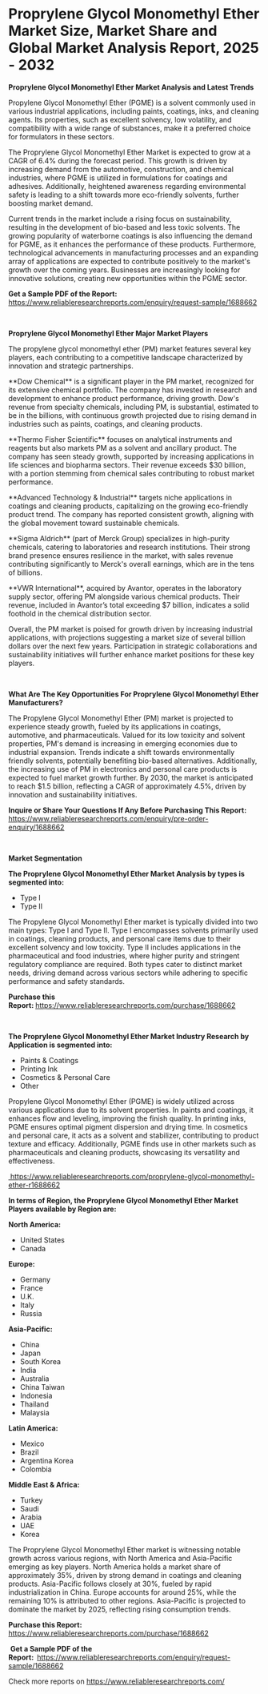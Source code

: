 <p><h1>Proprylene Glycol Monomethyl Ether Market Size, Market Share and Global Market Analysis Report, 2025 - 2032</h1></p><p><strong>Proprylene Glycol Monomethyl Ether Market Analysis and Latest Trends</strong></p>
<p><p>Propylene Glycol Monomethyl Ether (PGME) is a solvent commonly used in various industrial applications, including paints, coatings, inks, and cleaning agents. Its properties, such as excellent solvency, low volatility, and compatibility with a wide range of substances, make it a preferred choice for formulators in these sectors.</p><p>The Proprylene Glycol Monomethyl Ether Market is expected to grow at a CAGR of 6.4% during the forecast period. This growth is driven by increasing demand from the automotive, construction, and chemical industries, where PGME is utilized in formulations for coatings and adhesives. Additionally, heightened awareness regarding environmental safety is leading to a shift towards more eco-friendly solvents, further boosting market demand.</p><p>Current trends in the market include a rising focus on sustainability, resulting in the development of bio-based and less toxic solvents. The growing popularity of waterborne coatings is also influencing the demand for PGME, as it enhances the performance of these products. Furthermore, technological advancements in manufacturing processes and an expanding array of applications are expected to contribute positively to the market's growth over the coming years. Businesses are increasingly looking for innovative solutions, creating new opportunities within the PGME sector.</p></p>
<p><strong>Get a Sample PDF of the Report:&nbsp;</strong> <a href="https://www.reliableresearchreports.com/enquiry/request-sample/1688662?utm_campaign=3322&utm_medium=2&utm_source=Github&utm_content=ia&utm_term=26032025&utm_id=proprylene-glycol-monomethyl-ether">https://www.reliableresearchreports.com/enquiry/request-sample/1688662</a></p>
<p>&nbsp;</p>
<p><strong>Proprylene Glycol Monomethyl Ether Major Market Players</strong></p>
<p><p>The propylene glycol monomethyl ether (PM) market features several key players, each contributing to a competitive landscape characterized by innovation and strategic partnerships. </p><p>**Dow Chemical** is a significant player in the PM market, recognized for its extensive chemical portfolio. The company has invested in research and development to enhance product performance, driving growth. Dow's revenue from specialty chemicals, including PM, is substantial, estimated to be in the billions, with continuous growth projected due to rising demand in industries such as paints, coatings, and cleaning products.</p><p>**Thermo Fisher Scientific** focuses on analytical instruments and reagents but also markets PM as a solvent and ancillary product. The company has seen steady growth, supported by increasing applications in life sciences and biopharma sectors. Their revenue exceeds $30 billion, with a portion stemming from chemical sales contributing to robust market performance.</p><p>**Advanced Technology & Industrial** targets niche applications in coatings and cleaning products, capitalizing on the growing eco-friendly product trend. The company has reported consistent growth, aligning with the global movement toward sustainable chemicals.</p><p>**Sigma Aldrich** (part of Merck Group) specializes in high-purity chemicals, catering to laboratories and research institutions. Their strong brand presence ensures resilience in the market, with sales revenue contributing significantly to Merck's overall earnings, which are in the tens of billions.</p><p>**VWR International**, acquired by Avantor, operates in the laboratory supply sector, offering PM alongside various chemical products. Their revenue, included in Avantor’s total exceeding $7 billion, indicates a solid foothold in the chemical distribution sector.</p><p>Overall, the PM market is poised for growth driven by increasing industrial applications, with projections suggesting a market size of several billion dollars over the next few years. Participation in strategic collaborations and sustainability initiatives will further enhance market positions for these key players.</p></p>
<p>&nbsp;</p>
<p><strong>What Are The Key Opportunities For Proprylene Glycol Monomethyl Ether Manufacturers?</strong></p>
<p><p>The Propylene Glycol Monomethyl Ether (PM) market is projected to experience steady growth, fueled by its applications in coatings, automotive, and pharmaceuticals. Valued for its low toxicity and solvent properties, PM's demand is increasing in emerging economies due to industrial expansion. Trends indicate a shift towards environmentally friendly solvents, potentially benefiting bio-based alternatives. Additionally, the increasing use of PM in electronics and personal care products is expected to fuel market growth further. By 2030, the market is anticipated to reach $1.5 billion, reflecting a CAGR of approximately 4.5%, driven by innovation and sustainability initiatives.</p></p>
<p><strong>Inquire or Share Your Questions If Any Before Purchasing This Report:</strong> <a href="https://www.reliableresearchreports.com/enquiry/pre-order-enquiry/1688662?utm_campaign=3322&utm_medium=2&utm_source=Github&utm_content=ia&utm_term=26032025&utm_id=proprylene-glycol-monomethyl-ether">https://www.reliableresearchreports.com/enquiry/pre-order-enquiry/1688662</a></p>
<p>&nbsp;</p>
<p><strong>Market Segmentation</strong></p>
<p><strong>The Proprylene Glycol Monomethyl Ether Market Analysis by types is segmented into:</strong></p>
<p><ul><li>Type I</li><li>Type II</li></ul></p>
<p><p>The Propylene Glycol Monomethyl Ether market is typically divided into two main types: Type I and Type II. Type I encompasses solvents primarily used in coatings, cleaning products, and personal care items due to their excellent solvency and low toxicity. Type II includes applications in the pharmaceutical and food industries, where higher purity and stringent regulatory compliance are required. Both types cater to distinct market needs, driving demand across various sectors while adhering to specific performance and safety standards.</p></p>
<p><strong>Purchase this Report:&nbsp;</strong><a href="https://www.reliableresearchreports.com/purchase/1688662?utm_campaign=3322&utm_medium=2&utm_source=Github&utm_content=ia&utm_term=26032025&utm_id=proprylene-glycol-monomethyl-ether">https://www.reliableresearchreports.com/purchase/1688662</a></p>
<p>&nbsp;</p>
<p><strong>The Proprylene Glycol Monomethyl Ether Market Industry Research by Application is segmented into:</strong></p>
<p><ul><li>Paints & Coatings</li><li>Printing Ink</li><li>Cosmetics & Personal Care</li><li>Other</li></ul></p>
<p><p>Propylene Glycol Monomethyl Ether (PGME) is widely utilized across various applications due to its solvent properties. In paints and coatings, it enhances flow and leveling, improving the finish quality. In printing inks, PGME ensures optimal pigment dispersion and drying time. In cosmetics and personal care, it acts as a solvent and stabilizer, contributing to product texture and efficacy. Additionally, PGME finds use in other markets such as pharmaceuticals and cleaning products, showcasing its versatility and effectiveness.</p></p>
<p><a href="https://www.reliableresearchreports.com/proprylene-glycol-monomethyl-ether-r1688662?utm_campaign=3322&utm_medium=2&utm_source=Github&utm_content=ia&utm_term=26032025&utm_id=proprylene-glycol-monomethyl-ether">&nbsp;https://www.reliableresearchreports.com/proprylene-glycol-monomethyl-ether-r1688662</a></p>
<p><strong>In terms of Region, the Proprylene Glycol Monomethyl Ether Market Players available by Region are:</strong></p>
<p>
    <p> <strong> North America: </strong>
        <ul>
            <li>United States</li>
            <li>Canada</li>
        </ul>
        </p> 
    <p> <strong> Europe: </strong>
        <ul>
            <li>Germany</li>
            <li>France</li>
            <li>U.K.</li>
            <li>Italy</li>
            <li>Russia</li>
        </ul>
        </p> 
    <p> <strong> Asia-Pacific: </strong>
        <ul>
            <li>China</li>
            <li>Japan</li>
            <li>South Korea</li>
            <li>India</li>
            <li>Australia</li>
            <li>China Taiwan</li>
            <li>Indonesia</li>
            <li>Thailand</li>
            <li>Malaysia</li>
        </ul>
        </p> 
    <p> <strong> Latin America: </strong>
        <ul>
            <li>Mexico</li>
            <li>Brazil</li>
            <li>Argentina Korea</li>
            <li>Colombia</li>
        </ul>
        </p> 
    <p> <strong> Middle East & Africa: </strong>
        <ul>
            <li>Turkey</li>
            <li>Saudi</li>
            <li>Arabia</li>
            <li>UAE</li>
            <li>Korea</li>
        </ul>
    </p>
    </p>
<p><p>The Proprylene Glycol Monomethyl Ether market is witnessing notable growth across various regions, with North America and Asia-Pacific emerging as key players. North America holds a market share of approximately 35%, driven by strong demand in coatings and cleaning products. Asia-Pacific follows closely at 30%, fueled by rapid industrialization in China. Europe accounts for around 25%, while the remaining 10% is attributed to other regions. Asia-Pacific is projected to dominate the market by 2025, reflecting rising consumption trends.</p></p>
<p><strong>Purchase this Report: </strong><a href="https://www.reliableresearchreports.com/purchase/1688662?utm_campaign=3322&utm_medium=2&utm_source=Github&utm_content=ia&utm_term=26032025&utm_id=proprylene-glycol-monomethyl-ether">https://www.reliableresearchreports.com/purchase/1688662</a></p>
<p>&nbsp;<strong>Get a Sample PDF of the Report:&nbsp;&nbsp;</strong><a href="https://www.reliableresearchreports.com/enquiry/request-sample/1688662?utm_campaign=3322&utm_medium=2&utm_source=Github&utm_content=ia&utm_term=26032025&utm_id=proprylene-glycol-monomethyl-ether">https://www.reliableresearchreports.com/enquiry/request-sample/1688662</a></p>
<p><strong></strong></p>
<p>Check more reports on <a href="https://www.reliableresearchreports.com/?utm_campaign=3322&utm_medium=2&utm_source=Github&utm_content=ia&utm_term=26032025&utm_id=proprylene-glycol-monomethyl-ether">https://www.reliableresearchreports.com/</a></p>